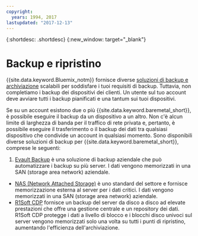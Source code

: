 ```yaml
---
copyright:
  years: 1994, 2017
lastupdated: "2017-12-13"
---
```


{:shortdesc: .shortdesc}
{:new_window: target="_blank"}


# Backup e ripristino

{{site.data.keyword.Bluemix_notm}} fornisce diverse [soluzioni di backup e archiviazione](https://www.softlayer.com/cloud-storage) scalabili per soddisfare i tuoi requisiti di backup. Tuttavia, non completiamo i backup dei dispositivi dei clienti. Un utente sul tuo account deve avviare tutti i backup pianificati e una tantum sui tuoi dispositivi.

Se su un account esistono due o più {{site.data.keyword.baremetal_short}}, è possibile eseguire il backup da un dispositivo a un altro. Non c'è alcun limite di larghezza di banda per il traffico di rete privata e, pertanto, è possibile eseguire il trasferimento o il backup dei dati tra qualsiasi dispositivo che condivide un account in qualsiasi momento.
Sono disponibili diverse soluzioni di backup per {{site.data.keyword.baremetal_short}}, comprese le seguenti:

1. [Evault Backup](/infrastructure/backup/index.html) è una soluzione di backup aziendale che può automatizzare i backup su più server. I dati vengono memorizzati in una SAN (storage area network) aziendale.
* [NAS (Network Attached Storage)](/infrastructure/network-attached-storage/nas.html) è uno standard del settore e fornisce memorizzazione esterna al server per i dati critici. I dati vengono memorizzati in una SAN (storage area network) aziendale.
* [R1Soft CDP](/infrastructure/backup/r1soft.html) fornisce un backup del server da disco a disco ad elevate prestazioni che offre una gestione centrale e un repository dei dati. R1Soft CDP protegge i dati a livello di blocco e i blocchi disco univoci sul server vengono memorizzati solo una volta su tutti i punti di ripristino, aumentando l'efficienza dell'archiviazione.
